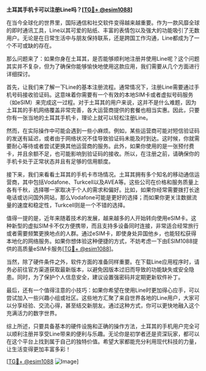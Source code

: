 **土耳其手机卡可以注册Line吗？[[TG💪+ @esim1088](https://t.me/s/esim1088)]**

在当今全球化的世界里，国际通信和社交软件变得越来越重要。作为一款风靡全球的即时通讯工具，Line以其可爱的贴纸、丰富的表情包以及强大的功能吸引了无数用户。无论是在日常生活中与朋友保持联系，还是跨国工作沟通，Line都成为了一个不可或缺的存在。

那么问题来了：如果你身在土耳其，是否能够顺利地注册并使用Line呢？这个问题其实并不复杂，但为了确保你能够愉快地使用这款应用，我们需要从几个方面进行详细探讨。

首先，让我们来了解一下Line的基本注册流程。通常情况下，注册Line需要通过手机号码接收验证码。这意味着你需要有一个有效的本地SIM卡或者虚拟号码服务（如eSIM）来完成这一过程。对于土耳其的用户来说，这并不是什么难题，因为土耳其的手机网络覆盖非常完善，各大运营商提供的套餐也相当实惠。因此，只要你有一张当地的土耳其手机卡，理论上就可以轻松注册Line。

然而，在实际操作中可能会遇到一些小麻烦。例如，某些运营商可能对短信验证码的发送有延迟，或者由于网络状况不佳导致验证码未能及时到达。这时候，你就需要耐心等待或者尝试更换其他运营商的服务。此外，如果你使用的是一张预付费卡，并且余额不足，也可能影响到验证码的接收。所以，在注册之前，请确保你的手机卡处于正常状态并且有足够的信用额度。

接下来，我们来看看土耳其的手机卡市场情况。土耳其拥有多个知名的移动通信运营商，其中包括Vodafone、Turkcell以及AVEA等。这些公司在价格和服务质量上各有千秋，选择哪一家取决于个人的需求和偏好。比如，如果你经常需要拨打长途电话或访问国外网站，那么Vodafone可能是更好的选择；而如果你更关注数据流量的速度和稳定性，Turkcell则是一个不错的选择。

值得一提的是，近年来随着技术的发展，越来越多的人开始转向使用eSIM卡。这种新型的虚拟SIM卡不仅方便携带，而且支持多设备同时连接，非常适合经常旅行或者需要频繁更换地点的人群。通过eSIM卡，即使身处异国他乡，也能轻松获得本地化的网络服务。如果你想体验这种便捷的方式，不妨考虑一下由ESIM1088提供的高质量eSIM卡服务[[TG💪+ @esim1088](https://t.me/s/esim1088)]。

当然，除了硬件条件之外，软件方面的准备同样重要。在下载Line应用程序时，请务必前往官方渠道获取最新版本，以避免因版本过旧而导致的功能缺失或安全隐患。同时，为了保护个人信息安全，建议设置强密码并定期更新软件补丁。

最后，还有一个值得注意的小技巧：如果你希望在使用Line时更加得心应手，可以尝试加入一些兴趣小组或社区。这些地方汇聚了来自世界各地的Line用户，大家可以分享经验、交流心得，甚至结交新朋友。通过这种方式，你可以更快地融入这个充满活力的数字世界。

综上所述，只要具备基本的硬件设施和正确的操作方法，土耳其的手机用户完全可以顺利注册并享受Line带来的便利与乐趣。无论你是初学者还是资深玩家，都可以在这个平台上找到属于自己的独特价值。希望大家都能充分利用现代科技的力量，让生活变得更加丰富多彩！

[[TG💪+ @esim1088](https://t.me/s/esim1088) ![Image](https://i.postimg.cc/4NQfJmqS/Snipaste-2025-05-13-00-14-12.png)]